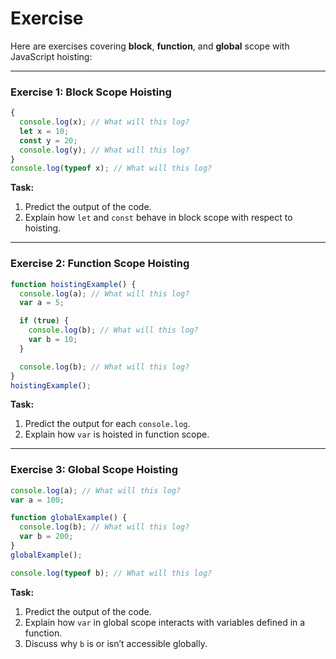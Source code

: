 # Exercise

Here are exercises covering **block**, **function**, and **global** scope with JavaScript hoisting:

---

### **Exercise 1: Block Scope Hoisting**  
```javascript
{
  console.log(x); // What will this log?
  let x = 10;
  const y = 20;
  console.log(y); // What will this log?
}
console.log(typeof x); // What will this log?
```

**Task:**  
1. Predict the output of the code.  
2. Explain how `let` and `const` behave in block scope with respect to hoisting.

---

### **Exercise 2: Function Scope Hoisting**  
```javascript
function hoistingExample() {
  console.log(a); // What will this log?
  var a = 5;

  if (true) {
    console.log(b); // What will this log?
    var b = 10;
  }

  console.log(b); // What will this log?
}
hoistingExample();
```

**Task:**  
1. Predict the output for each `console.log`.  
2. Explain how `var` is hoisted in function scope.

---

### **Exercise 3: Global Scope Hoisting**  
```javascript
console.log(a); // What will this log?
var a = 100;

function globalExample() {
  console.log(b); // What will this log?
  var b = 200;
}
globalExample();

console.log(typeof b); // What will this log?
```

**Task:**  
1. Predict the output of the code.  
2. Explain how `var` in global scope interacts with variables defined in a function.  
3. Discuss why `b` is or isn’t accessible globally.
